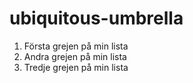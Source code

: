 # ubiquitous-umbrella
1. Första grejen på min lista
2. Andra grejen på min lista
3. Tredje grejen på min lista